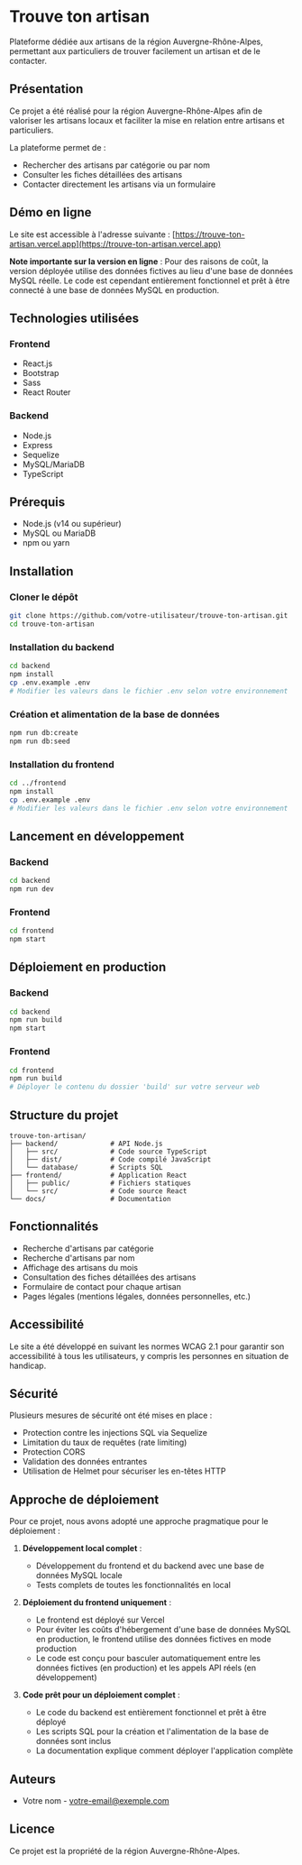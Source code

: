 # Trouve ton artisan

Plateforme dédiée aux artisans de la région Auvergne-Rhône-Alpes, permettant aux particuliers de trouver facilement un artisan et de le contacter.

## Présentation

Ce projet a été réalisé pour la région Auvergne-Rhône-Alpes afin de valoriser les artisans locaux et faciliter la mise en relation entre artisans et particuliers.

La plateforme permet de :
- Rechercher des artisans par catégorie ou par nom
- Consulter les fiches détaillées des artisans
- Contacter directement les artisans via un formulaire

## Démo en ligne

Le site est accessible à l'adresse suivante : [https://trouve-ton-artisan.vercel.app](https://trouve-ton-artisan.vercel.app)

**Note importante sur la version en ligne** : Pour des raisons de coût, la version déployée utilise des données fictives au lieu d'une base de données MySQL réelle. Le code est cependant entièrement fonctionnel et prêt à être connecté à une base de données MySQL en production.

## Technologies utilisées

### Frontend
- React.js
- Bootstrap
- Sass
- React Router

### Backend
- Node.js
- Express
- Sequelize
- MySQL/MariaDB
- TypeScript

## Prérequis

- Node.js (v14 ou supérieur)
- MySQL ou MariaDB
- npm ou yarn

## Installation

### Cloner le dépôt
```bash
git clone https://github.com/votre-utilisateur/trouve-ton-artisan.git
cd trouve-ton-artisan
```

### Installation du backend
```bash
cd backend
npm install
cp .env.example .env
# Modifier les valeurs dans le fichier .env selon votre environnement
```

### Création et alimentation de la base de données
```bash
npm run db:create
npm run db:seed
```

### Installation du frontend
```bash
cd ../frontend
npm install
cp .env.example .env
# Modifier les valeurs dans le fichier .env selon votre environnement
```

## Lancement en développement

### Backend
```bash
cd backend
npm run dev
```

### Frontend
```bash
cd frontend
npm start
```

## Déploiement en production

### Backend
```bash
cd backend
npm run build
npm start
```

### Frontend
```bash
cd frontend
npm run build
# Déployer le contenu du dossier 'build' sur votre serveur web
```

## Structure du projet

```
trouve-ton-artisan/
├── backend/             # API Node.js
│   ├── src/             # Code source TypeScript
│   ├── dist/            # Code compilé JavaScript
│   └── database/        # Scripts SQL
├── frontend/            # Application React
│   ├── public/          # Fichiers statiques
│   └── src/             # Code source React
└── docs/                # Documentation
```

## Fonctionnalités

- Recherche d'artisans par catégorie
- Recherche d'artisans par nom
- Affichage des artisans du mois
- Consultation des fiches détaillées des artisans
- Formulaire de contact pour chaque artisan
- Pages légales (mentions légales, données personnelles, etc.)

## Accessibilité

Le site a été développé en suivant les normes WCAG 2.1 pour garantir son accessibilité à tous les utilisateurs, y compris les personnes en situation de handicap.

## Sécurité

Plusieurs mesures de sécurité ont été mises en place :
- Protection contre les injections SQL via Sequelize
- Limitation du taux de requêtes (rate limiting)
- Protection CORS
- Validation des données entrantes
- Utilisation de Helmet pour sécuriser les en-têtes HTTP

## Approche de déploiement

Pour ce projet, nous avons adopté une approche pragmatique pour le déploiement :

1. **Développement local complet** :
   - Développement du frontend et du backend avec une base de données MySQL locale
   - Tests complets de toutes les fonctionnalités en local

2. **Déploiement du frontend uniquement** :
   - Le frontend est déployé sur Vercel
   - Pour éviter les coûts d'hébergement d'une base de données MySQL en production, le frontend utilise des données fictives en mode production
   - Le code est conçu pour basculer automatiquement entre les données fictives (en production) et les appels API réels (en développement)

3. **Code prêt pour un déploiement complet** :
   - Le code du backend est entièrement fonctionnel et prêt à être déployé
   - Les scripts SQL pour la création et l'alimentation de la base de données sont inclus
   - La documentation explique comment déployer l'application complète


## Auteurs

- Votre nom - [votre-email@exemple.com](mailto:votre-email@exemple.com)

## Licence

Ce projet est la propriété de la région Auvergne-Rhône-Alpes.